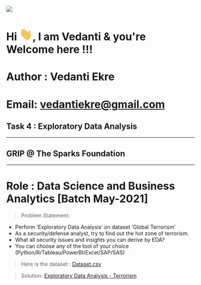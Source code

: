 <img height="27" src="https://img.shields.io/badge/Exploratory Data Analysis (Terrorism) -Level  Intermediate-orange.svg?&style=for-the-badge&logo=TheSparksFoundation&logoColor=blue"/><br>
<h1 align="left">Hi <img src="https://github.com/demaria11/Spark_Projects/blob/main/Hi.gif" width="35px">, I am Vedanti & you're Welcome here !!! </h1>

# Author : Vedanti Ekre

# Email: vedantiekre@gmail.com

## Task 4 : Exploratory Data Analysis
___
## GRIP @ The Sparks Foundation
____
# Role : Data Science and Business Analytics [Batch May-2021]


> Problem Statement:
- Perform ‘Exploratory Data Analysis’ on dataset ‘Global Terrorism’ <br>
- As a security/defense analyst, try to find out the hot zone of terrorism.<br>
- What all security issues and insights you can derive by EDA?<br>
- You can choose any of the tool of your choice
(Python/R/Tableau/PowerBI/Excel/SAP/SAS)<br>

> Here is the dataset :
<a href="https://bit.ly/2TK5Xn5">Dataset.csv</a><br>

> Solution:
<a href="https://github.com/vedanti-github/THE-SPARKS-FOUNDATION/blob/master/Exploratory%20Data%20Analysis%20-%20Terrorism/Exploratory%20Data%20Analysis%20-%20Terrorism.ipynb">Exploratory Data Analysis - Terrorism</a>
